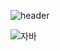 ![header](https://capsule-render.vercel.app/api?type=rounded&color=gradient&text=%20java%20&&animation=scaleIn)

![자바](https://img.shields.io/badge/-자바-007396?style=flat&logo=Java&logoColor=ffffff)
